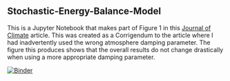 ## Stochastic-Energy-Balance-Model

This is a Jupyter Notebook that makes part of Figure 1 in this [Journal of Climate](https://journals.ametsoc.org/view/journals/clim/30/20/jcli-d-17-0159.1.xml) article.  This was created as a Corrigendum to the article where I had inadvertently used the wrong atmosphere damping parameter.  The figure this produces shows that the overall results do not change drastically when using a more appropriate damping parameter.

[![Binder](https://mybinder.org/badge_logo.svg)](https://mybinder.org/v2/gh/stu-bishop/Stochastic-Energy-Balance-Model/HEAD?labpath=https%3A%2F%2Fgithub.com%2Fstu-bishop%2FStochastic-Energy-Balance-Model%2Fblob%2Fmaster%2Fstochastic_fig_corrigendum.ipynb)
